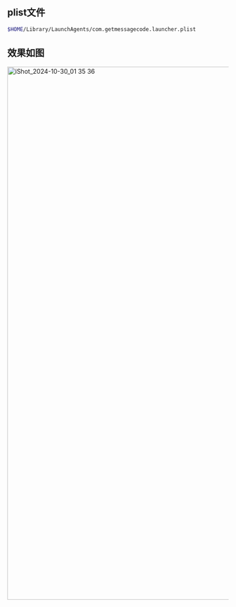 ## plist文件
```bash
$HOME/Library/LaunchAgents/com.getmessagecode.launcher.plist
```

## 效果如图

<img width="1214" alt="iShot_2024-10-30_01 35 36" src="https://github.com/user-attachments/assets/a97dd9ec-4e88-4424-9f61-c7d10118a71a">

